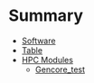 # Summary

* [Software](software/software.md)
* [Table](software/table.md)
* [HPC Modules](environment/environments.md)
	* [Gencore_test](environment/gencore_test.md)

